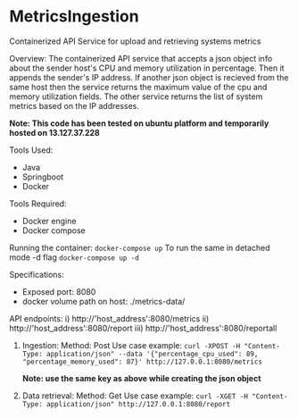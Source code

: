 # MetricsIngestion
Containerized API Service for upload and retrieving systems metrics

Overview:
  The containerized API service that accepts a json object info about the sender host's CPU and memory utilization in percentage. Then it appends the sender's IP address. If another json object is recieved from the same host then the service returns the maximum value of the cpu and memory utilization fields. The other service returns the list of system metrics based on the IP addresses.
  
  **Note: This code has been tested on ubuntu platform and temporarily hosted on 13.127.37.228** 

Tools Used:
  - Java
  - Springboot
  - Docker
  
Tools Required:
  - Docker engine
  - Docker compose
  
Running the container:
  `docker-compose up`
  To run the same in detached mode -d flag
  `docker-compose up -d`

Specifications:
 - Exposed port: 8080
 - docker volume path on host: ./metrics-data/

API endpoints:
  i) http://'host_address':8080/metrics
  ii) http://'host_address':8080/report
  iii) http://'host_address':8080/reportall

1. Ingestion:
    Method: Post
    Use case example:
      `curl -XPOST -H "Content-Type: application/json" --data '{"percentage_cpu_used": 89, "percentage_memory_used": 87}' http://127.0.0.1:8080/metrics`
      
      **Note: use the same key as above while creating the json object**
 
2. Data retrieval:
     Method: Get
     Use case example:
         `curl -XGET -H "Content-Type: application/json" http://127.0.0.1:8080/report`
